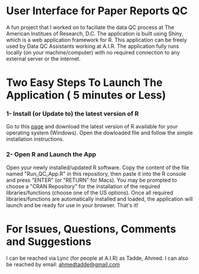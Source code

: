 # User Interface for Paper Reports QC
A fun project that I worked on to faciliate the data QC process at The American Institues of Research, D.C. 
The application is built using Shiny, which is a web application framework for R. This application can be freely used by
Data QC Assistants working at A.I.R. The application fully runs locally (on your machine/computer) with no required connection to any external server or the internet.

# Two Easy Steps To Launch The Application ( 5 minutes or Less)
### 1- Install (or Update to) the latest version of R
Go to this [page](https://cran.rstudio.com/) and download the latest version of R available for your operating system (Windows).
Open the dowloaded file and follow the simple installation instructions.

### 2- Open R and Launch the App
Open your newly installed/updated R software. Copy the content of the file named "Run_QC_App.R" in this repository, then paste it
into the R console and press "ENTER" (or "RETURN" for Macs). You may be prompted to choose a "CRAN Repository" for the installation of the required libraries/functions (choose one of the US options). Once all required libraries/functions are automatically installed and loaded, the application will launch and be ready for use in your browser. That's it!

# For Issues, Questions, Comments and Suggestions
I can be reached via Lync (for people at A.I.R) as Tadde, Ahmed. I can also be reached by email: ahmedtadde@gmail.com

